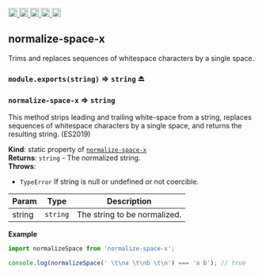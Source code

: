 <a href="https://travis-ci.org/Xotic750/normalize-space-x"
  title="Travis status">
<img
  src="https://travis-ci.org/Xotic750/normalize-space-x.svg?branch=master"
  alt="Travis status" height="18">
</a>
<a href="https://david-dm.org/Xotic750/normalize-space-x"
  title="Dependency status">
<img src="https://david-dm.org/Xotic750/normalize-space-x/status.svg"
  alt="Dependency status" height="18"/>
</a>
<a
  href="https://david-dm.org/Xotic750/normalize-space-x?type=dev"
  title="devDependency status">
<img src="https://david-dm.org/Xotic750/normalize-space-x/dev-status.svg"
  alt="devDependency status" height="18"/>
</a>
<a href="https://badge.fury.io/js/normalize-space-x"
  title="npm version">
<img src="https://badge.fury.io/js/normalize-space-x.svg"
  alt="npm version" height="18">
</a>
<a href="https://www.jsdelivr.com/package/npm/normalize-space-x"
  title="jsDelivr hits">
<img src="https://data.jsdelivr.com/v1/package/npm/normalize-space-x/badge?style=rounded"
  alt="jsDelivr hits" height="18">
</a>

<a name="module_normalize-space-x"></a>

## normalize-space-x

Trims and replaces sequences of whitespace characters by a single space.

### `module.exports(string)` ⇒ <code>string</code> ⏏

<a name="module_normalize-space-x"></a>

### `normalize-space-x` ⇒ <code>string</code>

This method strips leading and trailing white-space from a string,
replaces sequences of whitespace characters by a single space,
and returns the resulting string. (ES2019)

**Kind**: static property of [<code>normalize-space-x</code>](#module_normalize-space-x)  
**Returns**: <code>string</code> - The normalized string.  
**Throws**:

- <code>TypeError</code> If string is null or undefined or not coercible.

| Param  | Type                | Description                  |
| ------ | ------------------- | ---------------------------- |
| string | <code>string</code> | The string to be normalized. |

**Example**

```js
import normalizeSpace from 'normalize-space-x';

console.log(normalizeSpace(' \t\na \t\nb \t\n') === 'a b'); // true
```
